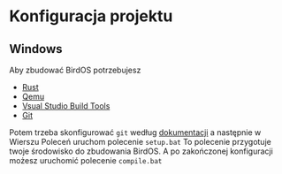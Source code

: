 # Konfiguracja projektu 


## Windows
Aby zbudować BirdOS potrzebujesz 
 - [Rust](https://www.rust-lang.org/tools/install) 
 - [Qemu](https://qemu.weilnetz.de/w64/2021/)
 - [Vsual Studio Build Tools](https://visualstudio.microsoft.com/pl/visual-cpp-build-tools/)
 - [Git](http://git-scm.com/)
 
 Potem trzeba skonfigurować `git` według [dokumentacji](http://git-scm.com/) a następnie w  Wierszu Poleceń uruchom polecenie ```setup.bat``` To polecenie przygotuje twoje środowisko do zbudowania BirdOS. A po zakończonej konfiguracji możesz uruchomić polecenie ```compile.bat```


